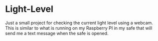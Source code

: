 Light-Level
===========

Just a small project for checking the current light level using a webcam. This is similar to what is running on my Raspberry PI in my safe that will send me a text message when the safe is opened.